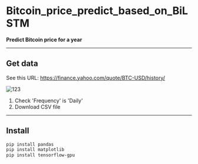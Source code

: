 # Bitcoin_price_predict_based_on_BiLSTM  
**Predict Bitcoin price for a year**  

---

## Get data

See this URL: https://finance.yahoo.com/quote/BTC-USD/history/

![123](https://user-images.githubusercontent.com/120359150/212822551-56f7df58-8f24-43a2-acda-0fafeb3f12b5.png)  

1. Check 'Frequency' is 'Daily'
2. Download CSV file

----

## Install

```bash
pip install pandas
pip install matplotlib
pip install tensorflow-gpu
```
